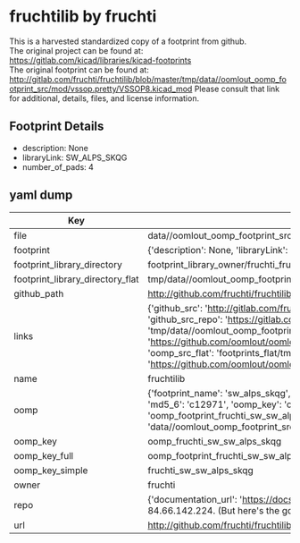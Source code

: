 # fruchtilib by fruchti  
This is a harvested standardized copy of a footprint from github.  
The original project can be found at:  
https://gitlab.com/kicad/libraries/kicad-footprints  
The original footprint can be found at:
http://gitlab.com/fruchti/fruchtilib/blob/master/tmp/data//oomlout_oomp_footprint_src/mod/vssop.pretty/VSSOP8.kicad_mod
Please consult that link for additional, details, files, and license information.  
## Footprint Details
* description: None  
* libraryLink: SW_ALPS_SKQG  
* number_of_pads: 4  
## yaml dump  
| Key | Value |  
| --- | --- |  
| file | data//oomlout_oomp_footprint_src/fruchtilib/mod/sw.pretty/SW_ALPS_SKQG.kicad_mod |  
| footprint | {'description': None, 'libraryLink': 'SW_ALPS_SKQG', 'number_of_pads': 4} |  
| footprint_library_directory | footprint_library_owner/fruchti_fruchtilib |  
| footprint_library_directory_flat | tmp/data//oomlout_oomp_footprint_src/footprints_flat/fruchti_sw_sw_alps_skqg/working |  
| github_path | http://github.com/fruchti/fruchtilib/blob/master/tmp/data//oomlout_oomp_footprint_src/mod/sw.pretty/SW_ALPS_SKQG.kicad_mod |  
| links | {'github_src': 'http://gitlab.com/fruchti/fruchtilib/blob/master/tmp/data//oomlout_oomp_footprint_src/mod/vssop.pretty/VSSOP8.kicad_mod', 'github_src_repo': 'https://gitlab.com/kicad/libraries/kicad-footprints', 'oomp_bot': 'tmp/data//oomlout_oomp_footprint_src/footprints/fruchti_sw_sw_alps_skqg/working', 'oomp_bot_github': 'https://github.com/oomlout/oomlout_oomp_footprint_bot/tree/main/tmp/data//oomlout_oomp_footprint_src/footprints/fruchti_sw_sw_alps_skqg/working', 'oomp_src_flat': 'footprints_flat/tmp/data//oomlout_oomp_footprint_src/footprints_flat/fruchti_sw_sw_alps_skqg/working', 'oomp_src_flat_github': 'https://github.com/oomlout/oomlout_oomp_footprint_src/tree/main/tmp/data//oomlout_oomp_footprint_src/footprints_flat/fruchti_sw_sw_alps_skqg/working'} |  
| name | fruchtilib |  
| oomp | {'footprint_name': 'sw_alps_skqg', 'library_name': 'sw', 'md5': 'c12971f86ad27c5f1179e8543205c17b', 'md5_10': 'c12971f86a', 'md5_5': 'c1297', 'md5_6': 'c12971', 'oomp_key': 'oomp_fruchti_sw_sw_alps_skqg', 'oomp_key_extra': 'oomp_footprint_fruchti_sw_sw_alps_skqg', 'oomp_key_full': 'oomp_footprint_fruchti_sw_sw_alps_skqg_c12971', 'oomp_key_simple': 'fruchti_sw_sw_alps_skqg', 'original_filename': 'data//oomlout_oomp_footprint_src/fruchtilib/mod/sw.pretty/SW_ALPS_SKQG.kicad_mod', 'owner_name': 'fruchti'} |  
| oomp_key | oomp_fruchti_sw_sw_alps_skqg |  
| oomp_key_full | oomp_footprint_fruchti_sw_sw_alps_skqg |  
| oomp_key_simple | fruchti_sw_sw_alps_skqg |  
| owner | fruchti |  
| repo | {'documentation_url': 'https://docs.github.com/rest/overview/resources-in-the-rest-api#rate-limiting', 'message': "API rate limit exceeded for 84.66.142.224. (But here's the good news: Authenticated requests get a higher rate limit. Check out the documentation for more details.)"} |  
| url | http://github.com/fruchti/fruchtilib |  

